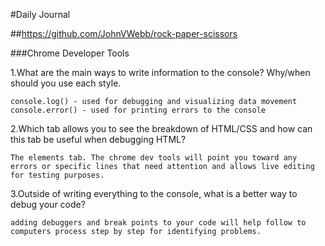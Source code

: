 #Daily Journal

##https://github.com/JohnVWebb/rock-paper-scissors

###Chrome Developer Tools

1.What are the main ways to write information to the console? Why/when should you use each style.

    console.log() - used for debugging and visualizing data movement
    console.error() - used for printing errors to the console

2.Which tab allows you to see the breakdown of HTML/CSS and how can this tab be useful when debugging HTML?

    The elements tab. The chrome dev tools will point you toward any errors or specific lines that need attention and allows live editing for testing purposes.

3.Outside of writing everything to the console, what is a better way to debug your code?

    adding debuggers and break points to your code will help follow to computers process step by step for identifying problems.


